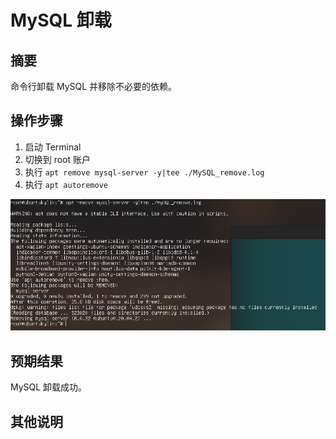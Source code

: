 # MySQL 卸载

## 摘要

命令行卸载 MySQL 并移除不必要的依赖。

## 操作步骤

1. 启动 Terminal
2. 切换到 root 账户
2. 执行 `apt remove mysql-server -y|tee ./MySQL_remove.log`
3. 执行 `apt autoremove`

![MySQL卸载](./img/MySQL卸载.png)

## 预期结果

MySQL 卸载成功。

## 其他说明
